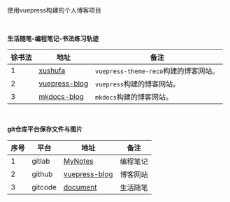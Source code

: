 
使用vuepress构建的个人博客项目

<br/>

**生活随笔-编程笔记-书法练习轨迹**

| 徐书法 | 地址        |  备注          |
| -----  | ----------- |  ------------- |
| 1      | [xushufa]( https://xushufa.cn )                  	    | `vuepress-theme-reco`构建的博客网站。|
| 2      | [vuepress-blog]( https://blog.xushufa.cn )           	| `vuepress`构建的博客网站。           |
| 3      | [mkdocs-blog]( https://xuyq123.gitlab.io/mkdocs-blog )   | `mkdocs`构建的博客网站。             |

<br/>

**git仓库平台保存文件与图片**

| 序号  | 平台    | 地址        |  备注          |
| ----- | -----   | ----------- |  ------------- |
| 1     | gitlab  | [MyNotes]( https://gitlab.com/xuyq123/mynotes )                  | 编程笔记   |
| 2     | github  | [vuepress-blog]( https://github.com/scott180/blog )  	 | 博客网站   |
| 3     | gitcode | [document]( https://gitcode.net/xu180/document )  				 | 生活随笔   |